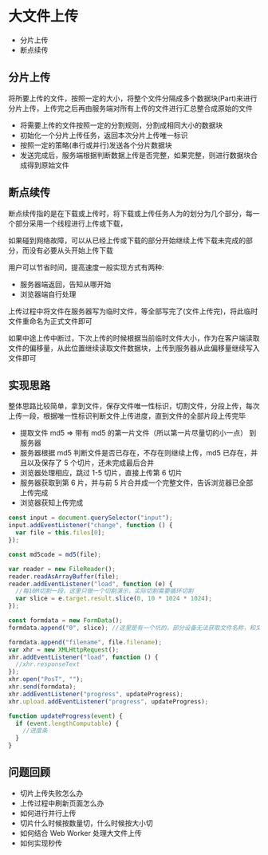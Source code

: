 # 大文件上传

- 分片上传
- 断点续传

## 分片上传

将所要上传的文件，按照一定的大小，将整个文件分隔成多个数据块(Part)来进行分片上传，上传完之后再由服务端对所有上传的文件进行汇总整合成原始的文件

- 将需要上传的文件按照一定的分割规则，分割成相同大小的数据块
- 初始化一个分片上传任务，返回本次分片上传唯一标识
- 按照一定的策略(串行或并行)发送各个分片数据块
- 发送完成后，服务端根据判断数据上传是否完整，如果完整，则进行数据块合成得到原始文件

## 断点续传

断点续传指的是在下载或上传时，将下载或上传任务人为的划分为几个部分，每一个部分采用一个线程进行上传或下载，

如果碰到网络故障，可以从已经上传或下载的部分开始继续上传下载未完成的部分，而没有必要从头开始上传下载

用户可以节省时间，提高速度一般实现方式有两种:

- 服务器端返回，告知从哪开始
- 浏览器端自行处理

上传过程中将文件在服务器写为临时文件，等全部写完了(文件上传完)，将此临时文件重命名为正式文件即可

如果中途上传中断过，下次上传的时候根据当前临时文件大小，作为在客户端读取文件的偏移量，从此位置继续读取文件数据块，上传到服务器从此偏移量继续写入文件即可

## 实现思路

整体思路比较简单，拿到文件，保存文件唯一性标识，切割文件，分段上传，每次上传一段，根据唯一性标识判断文件上传进度，直到文件的全部片段上传完毕

- 提取文件 md5 => 带有 md5 的第一片文件（所以第一片尽量切的小一点） 到服务器
- 服务器根据 md5 判断文件是否已存在，不存在则继续上传，md5 已存在，并且以及保存了 5 个切片，还未完成最后合并
- 浏览器处理相应，跳过 1-5 切片，直接上传第 6 切片
- 服务器获取到第 6 片，并与前 5 片合并成一个完整文件，告诉浏览器已全部上传完成
- 浏览器获知上传完成

```js
const input = document.querySelector("input");
input.addEventListener("change", function () {
  var file = this.files[0];
});

const md5code = md5(file);

var reader = new FileReader();
reader.readAsArrayBuffer(file);
reader.addEventListener("load", function (e) {
  //每10M切割一段，这里只做一个切割演示，实际切割需要循环切割
  var slice = e.target.result.slice(0, 10 * 1024 * 1024);
});

const formdata = new FormData();
formdata.append("0", slice); //这里是有一个坑的，部分设备无法获取文件名称，和文件类型，这个在最后给出解决方案

formdata.append("filename", file.filename);
var xhr = new XMLHttpRequest();
xhr.addEventListener("load", function () {
  //xhr.responseText
});
xhr.open("PosT", "");
xhr.send(formdata);
xhr.addEventListener("progress", updateProgress);
xhr.upload.addEventListener("progress", updateProgress);

function updateProgress(event) {
  if (event.lengthComputable) {
    //进度条
  }
}
```

## 问题回顾

- 切片上传失败怎么办
- 上传过程中刷新页面怎么办
- 如何进行并行上传
- 切片什么时候按数量切，什么时候按大小切
- 如何结合 Web Worker 处理大文件上传
- 如何实现秒传
